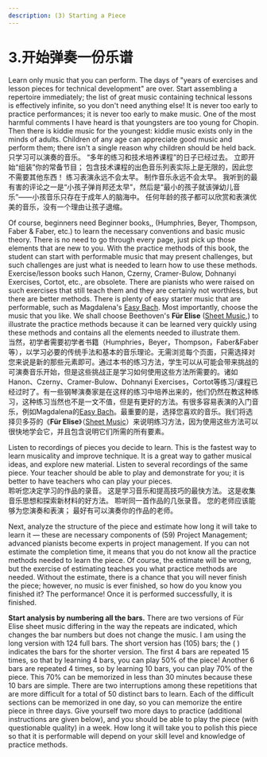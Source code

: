 ```yaml
---
description: (3) Starting a Piece
---
```


# 3.开始弹奏一份乐谱

Learn only music that you can perform. The days of "years of exercises and lesson pieces for technical development" are over. Start assembling a repertoire immediately; the list of great music containing technical lessons is effectively infinite, so you don't need anything else! It is never too early to practice performances; it is never too early to make music. One of the most harmful comments I have heard is that youngsters are too young for Chopin. Then there is kiddie music for the youngest: kiddie music exists only in the minds of adults. Children of any age can appreciate good music and perform them; there isn't a single reason why children should be held back.  
只学习可以演奏的音乐。 “多年的练习和技术培养课程”的日子已经过去。 立即开始“组装”你的常备节目； 包含技术课程的出色音乐列表实际上是无限的，因此您不需要其他东西！ 练习表演永远不会太早。 制作音乐永远不会太早。 我听到的最有害的评论之一是“小孩子弹肖邦还太早”，然后是“最小的孩子就该弹幼儿音乐”——小孩音乐只存在于成年人的脑海中。 任何年龄的孩子都可以欣赏和表演优美的音乐，没有一个理由让孩子退缩。

Of course, beginners need Beginner books,, \(Humphries, Beyer, Thompson, Faber & Faber, etc.\) to learn the necessary conventions and basic music theory. There is no need to go through every page, just pick up those elements that are new to you. With the practice methods of this book, the student can start with performable music that may present challenges, but such challenges are just what is needed to learn how to use these methods. Exercise/lesson books such Hanon, Czerny, Cramer-Bulow, Dohnanyi Exercises, Cortot, etc., are obsolete. There are pianists who were raised on such exercises that still teach them and they are certainly not worthless, but there are better methods. There is plenty of easy starter music that are performable, such as Magdalena's [Easy Bach](https://imslp.org/wiki/First_Lessons_in_Bach_%28Bach%2C_Johann_Sebastian%29). Most importantly, choose the music that you like. We shall choose Beethoven's **Für Elise** \([Sheet Music](http://www.pianopractice.org/sheetmusic2.pdf),\) to illustrate the practice methods because it can be learned very quickly using these methods and contains all the elements needed to illustrate them.  
当然，初学者需要初学者书籍（Humphries，Beyer，Thompson，Faber&Faber等），以学习必要的传统手法和基本的音乐理论。无需浏览每个页面，只需选择对您来说是新的那些元素即可。通过本书的练习方法，学生可以从可能会带来挑战的可演奏音乐开始，但是这些挑战正是学习如何使用这些方法所需要的。诸如Hanon、Czerny、Cramer-Bulow、Dohnanyi Exercises，Cortot等练习/课程已经过时了。有一些钢琴演奏家是在这样的练习中培养出来的，他们仍然在教这种练习，这种练习当然也不是一文不值，但是有更好的方法。有很多容易表演的入门音乐，例如Magdalena的[Easy Bach](https://imslp.org/wiki/First_Lessons_in_Bach_%28Bach%2C_Johann_Sebastian%29)。最重要的是，选择您喜欢的音乐。我们将选择贝多芬的《**Für Elise**》（[Sheet Music](http://www.pianopractice.org/sheetmusic2.pdf)）来说明练习方法，因为使用这些方法可以很快地学会它，并且包含说明它们所需的所有要素。

Listen to recordings of pieces you decide to learn. This is the fastest way to learn musicality and improve technique. It is a great way to gather musical ideas, and explore new material. Listen to several recordings of the same piece. Your teacher should be able to play and demonstrate for you; it is better to have teachers who can play your pieces.  
聆听您决定学习的作品的录音。 这是学习音乐和提高技巧的最快方法。 这是收集音乐思想和探索新材料的好方法。 聆听同一首作品的几张录音。 您的老师应该能够为您演奏和表演； 最好有可以演奏你的作品的老师。

Next, analyze the structure of the piece and estimate how long it will take to learn it — these are necessary components of \(59\) Project Management; advanced pianists become experts in project management. If you can not estimate the completion time, it means that you do not know all the practice methods needed to learn the piece. Of course, the estimate will be wrong, but the exercise of estimating teaches you what practice methods are needed. Without the estimate, there is a chance that you will never finish the piece; however, no music is ever finished, so how do you know you finished it? The performance! Once it is performed successfully, it is finished.

**Start analysis by numbering all the bars.** There are two versions of Für Elise sheet music differing in the way the repeats are indicated, which changes the bar numbers but does not change the music. I am using the long version with 124 full bars. The short version has \(105\) bars; the \( \) indicates the bars for the shorter version. The first 4 bars are repeated 15 times, so that by learning 4 bars, you can play 50% of the piece! Another 6 bars are repeated 4 times, so by learning 10 bars, you can play 70% of the piece. This 70% can be memorized in less than 30 minutes because these 10 bars are simple. There are two interruptions among these repetitions that are more difficult for a total of 50 distinct bars to learn. Each of the difficult sections can be memorized in one day, so you can memorize the entire piece in three days. Give yourself two more days to practice \(additional instructions are given below\), and you should be able to play the piece \(with questionable quality\) in a week. How long it will take you to polish this piece so that it is performable will depend on your skill level and knowledge of practice methods.

